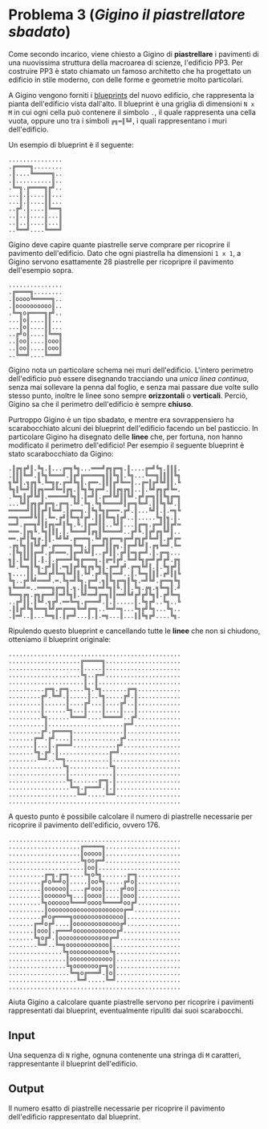 # Problema 3 (*Gigino il piastrellatore sbadato*)
Come secondo incarico, viene chiesto a Gigino di **piastrellare** i pavimenti di una nuovissima struttura della macroarea di scienze, l'edificio PP3.
Per costruire PP3 è stato chiamato un famoso architetto che ha progettato un edificio in stile moderno, con delle forme e geometrie molto particolari.

A Gigino vengono forniti i [blueprints](https://en.wikipedia.org/wiki/Blueprint) del nuovo edificio, che rappresenta la pianta dell'edificio vista dall'alto.
Il blueprint è una griglia di dimensioni `N x M` in cui ogni cella può contenere il simbolo `.`, il quale rappresenta una cella vuota, oppure uno tra i simboli  `╔╗═║╚╝`, i quali rappresentano i muri dell'edificio.

Un esempio di blueprint è il seguente:
```
...............
.╔════╗........
.║....╚═════╗..
.║..........║..
.╚═╗.╔════╗╔╝..
...║.║....║║...
...║.║....║║...
..╔╝.║....║╚══╗
..║..║....║...║
..║..║....║...║
..╚══╝....╚═══╝
```

Gigino deve capire quante piastrelle serve comprare per ricoprire il pavimento dell'edificio.
Dato che ogni piastrella ha dimensioni `1 x 1`, a Gigino servono esattamente 28 piastrelle per ricopripre il pavimento dell'esempio sopra. 
```
...............
.╔════╗........
.║oooo╚═════╗..
.║oooooooooo║..
.╚═╗o╔════╗╔╝..
...║o║....║║...
...║o║....║║...
..╔╝o║....║╚══╗
..║oo║....║ooo║
..║oo║....║ooo║
..╚══╝....╚═══╝
```
Gigino nota un particolare schema nei muri dell'edificio.
L'intero perimetro dell'edificio può essere disegnando tracciando una *unica linea continua*, senza mai sollevare la penna dal foglio, e senza mai passare due volte sullo stesso punto, inoltre le linee sono sempre **orizzontali** o **verticali**.
Perciò, Gigino sa che il perimetro dell'edificio è sempre **chiuso**.

Purtroppo Gigino è un tipo sbadato, e mentre era sovrappensiero ha scarabocchiato alcuni dei blueprint dell'edificio facendo un bel pasticcio.
In particolare Gigino ha disegnato delle **linee** che, per fortuna, non hanno modificato il perimetro dell'edificio!
Per esempio il seguente blueprint è stato scarabocchiato da Gigino:
```
.║╔╗╔╝║.╚╗.║...╔═╗╚╗...═══╝╔╗╔═╗.║....╔═╝╚╗.║║║.
.║║║╚═╝.║╚╗╚═══╝.║╔╝╔═════╗║║╚╗║.╚╗...╚══╗║║║║╚╗
╗╚╝║.╗╔╗╚.╚═╗╔.╔═╝╚╗║.╔══.║║║╔╝╚══║..╔═║╔╝╚╝║║.╚
╚╗║╚═╝║║╔╗══╝╚═║╔╗.║╚╗╚╗╔═╝.║║╔╗╔╗║..║.╚╝╔╗╔╝╚═.
.╚═╗║╔╝╚╝║.═════╝╚╗║.║═╝║.╔═╝╚╝║║╚╝.╔╝╔═╗║║╚╗╔═╗
...╚╝║╔╗╔╝╔═╗.╔═╗.╚╝.╚╗.╚╗╚════╝║╔═╗╚═╝.║║╚╗╚╝.║
═════╝║║║╔╝║╚═╝.║╔══╗.║╚╗╚╗╔═══.╔╝.║...╚╝║.║.═╗╚
══╗═══╝╚║║.╚═.╔╝║╚═╗╝╔╝.║║║╚═╗║╔╝..║.....╚╗║╗.║.
══╝.╔══╗╝║║╔╗═╝║╚╗.╚.║╔═╝║║..╚╝║...║╔═╗.╔═╝║║╔╝═
═══.║╔╗╚.╚╗║║║.║.╚═══╝║╔╗║╚════╝..╔╝╚.║╔╝╔╗╚╝║..
══.╔╝║╚╗╔.║║.╚╝╚╝.╔═══╗.╚╝╔╗╔══╗╔═╝╔╗╔╝╚═╝║.╔╝╔═
.╔╗╚╗║║╚╝╔╝.╔════╗╚═╗.║╔══╝║║╔╗.║╔═╝╚╝║.╔╗╚═╝.╚═
.║╚╗║║║╔═╝.╔╝═══.║╔═╝╚╝║..╔╝║║.╔╝║═╗╔═╝.║.╔═╗...
╗║.║╚╝║║.║.║.╔═══╝╚╗╔═══╗.║╔═║╔╝.╚═╝╚╗╔═╝╔╝╔╝.╔╗
╚╝.╚═╗║╚╗.╔╝║║.═╗║╔╝╚╗╔╗╚╗║.╔═╝╔╝.╔═╗╚╝║.║.╚╗╔╝║
╗....║║.╚═╝╔╝╚═╗╚╝║║.╚╝.╔╝╚╗║══╝..║.╚═╗║║║.╔╝║║╚
╚╗..╔╝╚╝═══╝.═.╚╗═╝╚╗.╔═╝.╗║╚╗╔═╗║╚╗.═╝╚╝.╔══╗╚╗
╗╚══╝═..════╗╔═╗║.╗.║║╚═╗═╝╚╗║╚.║║.╚╗.╔╗.╗╚═╗║.╝
╚══╗╔╗.╔╗╔══╝║═╝╚╗║.╚╝══╝╔═╗║║══╝╚╝╔╝╔╝╚╗║.╔╝╚═╗
..╔╝║║.║╚╝.╗╔╝.══╚═╗.╔═══╝.║.║.....║.╚╗╔╝..╚╗..╚
.║║╔╝╚╗╚══╗╚╝╔═╔══╗╚═╝╔═╗..╚═╝═╗...╚╗╔╝╚╗...╚╗..
.║═╝..║...╚═╗║.║╔═╝...║.║.═╗...║...║║╚╗╔╝....╚╗.
```
Ripulendo questo blueprint e cancellando tutte le **linee** che non si chiudono, otteniamo il blueprint originale:
```
................................................
....................╔═════╗.....................
....................║.....║.....................
....................╚╗..╔═╝.....................
.....................║..║.......................
..........╔═╗.╔═╗....╚╗.╚╗.......╔═╗............
.........╔╝.╚═╝.║.....║..╚╗.....╔╝.║............
.........║......║....╔╝...║....╔╝..║............
.........║......╚╗...║....║....║...║............
.........╚╗......╚═══╝....╚════╝..╔╝............
..........║.....................╔═╝.............
.........╔╝.╔════╗..............║...............
.......╔═╝.╔╝....║.............╔╝...............
.......║...║.╔═══╝............╔╝................
.......╚╗.╔╝.║..............╔═╝.................
........╚═╝..╚═╗............║...................
...............╚╗...........╚╗..................
................║............║..................
................╚╗.......╔═╗.║..................
.................╚═╗.╔═══╝.║.║..................
...................╚═╝.....╚═╝..................
................................................
```
A questo punto è possibile calcolare il numero di piastrelle necessarie per ricoprire il pavimento dell'edificio, ovvero 176.

```
................................................
....................╔═════╗.....................
....................║ooooo║.....................
....................╚╗oo╔═╝.....................
.....................║oo║.......................
..........╔═╗.╔═╗....╚╗o╚╗.......╔═╗............
.........╔╝o╚═╝o║.....║oo╚╗.....╔╝o║............
.........║oooooo║....╔╝ooo║....╔╝oo║............
.........║oooooo╚╗...║oooo║....║ooo║............
.........╚╗oooooo╚═══╝oooo╚════╝oo╔╝............
..........║ooooooooooooooooooooo╔═╝.............
.........╔╝o╔════╗oooooooooooooo║...............
.......╔═╝o╔╝....║ooooooooooooo╔╝...............
.......║ooo║.╔═══╝oooooooooooo╔╝................
.......╚╗o╔╝.║oooooooooooooo╔═╝.................
........╚═╝..╚═╗oooooooooooo║...................
...............╚╗ooooooooooo╚╗..................
................║oooooooooooo║..................
................╚╗ooooooo╔═╗o║..................
.................╚═╗o╔═══╝.║o║..................
...................╚═╝.....╚═╝..................
................................................
```

Aiuta Gigino a calcolare quante piastrelle servono per ricoprire i pavimenti rappresentati dai blueprint, eventualmente ripuliti dai suoi scarabocchi.


## Input
Una sequenza di `N` righe, ognuna contenente una stringa di `M` caratteri, rappresentante il blueprint dell'edificio.

## Output
Il numero esatto di piastrelle necessarie per ricoprire il pavimento dell'edificio rappresentato dal blueprint.




